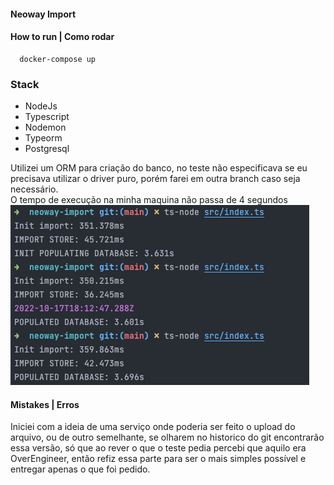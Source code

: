#### Neoway Import 

#### How to run | Como rodar
```shell
  docker-compose up
```

### Stack

- NodeJs
- Typescript 
- Nodemon 
- Typeorm 
- Postgresql


Utilizei um ORM para criação do banco, no teste não especificava se eu precisava utilizar o driver puro, porém farei em outra branch caso seja necessário. 
</br> 
O tempo de execução na minha maquina não passa de 4 segundos 
![img.png](img.png)


#### Mistakes | Erros 
Iniciei com a ideia de uma serviço onde poderia ser feito o upload do arquivo, ou de outro semelhante, 
se olharem no historico do git encontrarão essa versão, só que ao rever o que o teste pedia percebi 
que aquilo era OverEngineer, então refiz essa parte para ser o mais simples possível e entregar 
apenas o que foi pedido.




